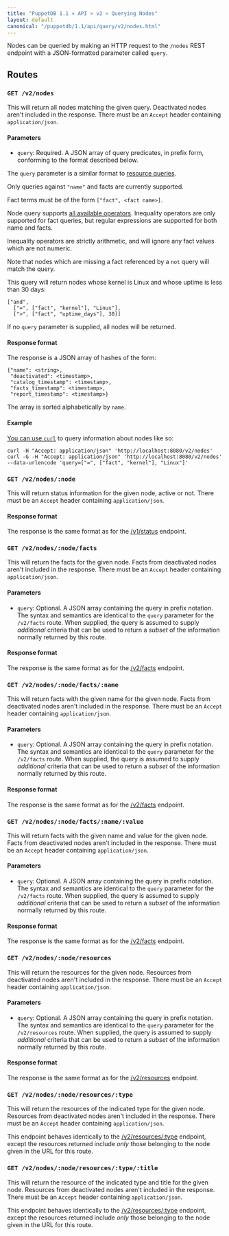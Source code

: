 ```yaml
---
title: "PuppetDB 1.1 » API » v2 » Querying Nodes"
layout: default
canonical: "/puppetdb/1.1/api/query/v2/nodes.html"
---
```


[resource]: ./resources.html
[curl]: ../curl.html#using-curl-from-localhost-non-sslhttp

Nodes can be queried by making an HTTP request to the `/nodes` REST
endpoint with a JSON-formatted parameter called `query`.


## Routes

### `GET /v2/nodes`

This will return all nodes matching the given query. Deactivated nodes
aren't included in the response. There must be an `Accept` header
containing `application/json`.

#### Parameters

* `query`: Required. A JSON array of query predicates, in prefix form,
  conforming to the format described below.

The `query` parameter is a similar format to [resource queries][resource].

Only queries against `"name"` and facts are currently supported.

Fact terms must be of the form `["fact", <fact name>]`.

Node query supports [all available operators](./operators.html). Inequality
operators are only supported for fact queries, but regular expressions are
supported for both name and facts.

Inequality operators are strictly arithmetic, and will ignore any fact values
which are not numeric.

Note that nodes which are missing a fact referenced by a `not` query will match
the query.

This query will return nodes whose kernel is Linux and whose uptime is less
than 30 days:

    ["and",
      ["=", ["fact", "kernel"], "Linux"],
      [">", ["fact", "uptime_days"], 30]]

If no `query` parameter is supplied, all nodes will be returned.

#### Response format

The response is a JSON array of hashes of the form:

    {"name": <string>,
     "deactivated": <timestamp>,
     "catalog_timestamp": <timestamp>,
     "facts_timestamp": <timestamp>,
     "report_timestamp": <timestamp>}

The array is sorted alphabetically by `name`.

#### Example

[You can use `curl`][curl] to query information about nodes like so:

    curl -H "Accept: application/json" 'http://localhost:8080/v2/nodes'
    curl -G -H "Accept: application/json" 'http://localhost:8080/v2/nodes' --data-urlencode 'query=["=", ["fact", "kernel"], "Linux"]'

### `GET /v2/nodes/:node`

This will return status information for the given node, active or
not. There must be an `Accept` header containing `application/json`.

#### Response format

The response is the same format as for the [/v1/status](../v1/status.html)
endpoint.

### `GET /v2/nodes/:node/facts`

This will return the facts for the given node. Facts from deactivated
nodes aren't included in the response. There must be an `Accept`
header containing `application/json`.

#### Parameters

* `query`: Optional. A JSON array containing the query in prefix
  notation. The syntax and semantics are identical to the `query`
  parameter for the `/v2/facts` route. When supplied, the query is
  assumed to supply _additional_ criteria that can be used to return a
  _subset_ of the information normally returned by this route.

#### Response format

The response is the same format as for the [/v2/facts](./facts.html)
endpoint.

### `GET /v2/nodes/:node/facts/:name`

This will return facts with the given name for the given node. Facts
from deactivated nodes aren't included in the response. There must be
an `Accept` header containing `application/json`.

#### Parameters

* `query`: Optional. A JSON array containing the query in prefix
  notation. The syntax and semantics are identical to the `query`
  parameter for the `/v2/facts` route. When supplied, the query is
  assumed to supply _additional_ criteria that can be used to return a
  _subset_ of the information normally returned by this route.

#### Response format

The response is the same format as for the [/v2/facts](./facts.html)
endpoint.


### `GET /v2/nodes/:node/facts/:name/:value`

This will return facts with the given name and value for the given
node. Facts from deactivated nodes aren't included in the
response. There must be an `Accept` header containing
`application/json`.

#### Parameters

* `query`: Optional. A JSON array containing the query in prefix
  notation. The syntax and semantics are identical to the `query`
  parameter for the `/v2/facts` route. When supplied, the query is
  assumed to supply _additional_ criteria that can be used to return a
  _subset_ of the information normally returned by this route.

#### Response format

The response is the same format as for the [/v2/facts](./facts.html)
endpoint.

### `GET /v2/nodes/:node/resources`

This will return the resources for the given node. Resources from
deactivated nodes aren't included in the response. There must be an
`Accept` header containing `application/json`.

#### Parameters

* `query`: Optional. A JSON array containing the query in prefix
  notation. The syntax and semantics are identical to the `query`
  parameter for the `/v2/resources` route. When supplied, the query is
  assumed to supply _additional_ criteria that can be used to return a
  _subset_ of the information normally returned by this route.

#### Response format

The response is the same format as for the [/v2/resources](./resource.html)
endpoint.

### `GET /v2/nodes/:node/resources/:type`

This will return the resources of the indicated type for the given
node. Resources from deactivated nodes aren't included in the
response. There must be an `Accept` header containing
`application/json`.

This endpoint behaves identically to the
[/v2/resources/:type](./resource.html) endpoint, except the resources
returned include _only_ those belonging to the node given in the URL
for this route.

### `GET /v2/nodes/:node/resources/:type/:title`

This will return the resource of the indicated type and title for the
given node. Resources from deactivated nodes aren't included in the
response. There must be an `Accept` header containing
`application/json`.

This endpoint behaves identically to the
[/v2/resources/:type](./resource.html) endpoint, except the resources
returned include _only_ those belonging to the node given in the URL
for this route.
